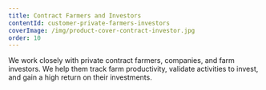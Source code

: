 ```yaml
---
title: Contract Farmers and Investors
contentId: customer-private-farmers-investors
coverImage: /img/product-cover-contract-investor.jpg
order: 10
---
```


We work closely with private contract farmers, companies, and farm investors. We help them track farm productivity, validate activities to invest, and gain a high return on their investments.
